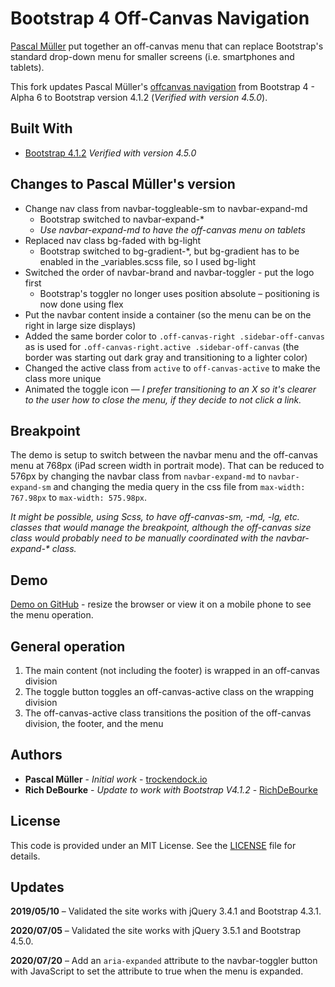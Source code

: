 # Bootstrap 4 Off-Canvas Navigation

[Pascal Müller](https://github.com/trockendock) put together an off-canvas menu that can replace Bootstrap's standard drop-down menu for smaller screens (i.e. smartphones and tablets).

This fork updates Pascal Müller's [offcanvas navigation](https://github.com/trockendock/bootstrap4-offcanvas-nav) from Bootstrap 4 - Alpha 6 to Bootstrap version 4.1.2 (*Verified with version 4.5.0*).

## Built With

* [Bootstrap 4.1.2](https://getbootstrap.com/) *Verified with version 4.5.0*

## Changes to Pascal Müller's version

* Change nav class from navbar-toggleable-sm to navbar-expand-md
    * Bootstrap switched to navbar-expand-*
    * *Use navbar-expand-md to have the off-canvas menu on tablets*
* Replaced nav class bg-faded with bg-light
    * Bootstrap switched to bg-gradient-*, but bg-gradient has to be enabled in the _variables.scss file, so I used bg-light
* Switched the order of navbar-brand and navbar-toggler - put the logo first
    * Bootstrap's toggler no longer uses position absolute – positioning is now done using flex
* Put the navbar content inside a container (so the menu can be on the right in large size displays)
* Added the same border color to `.off-canvas-right .sidebar-off-canvas` as is used for `.off-canvas-right.active .sidebar-off-canvas` (the border was starting out dark gray and transitioning to a lighter color)
* Changed the active class from `active` to `off-canvas-active` to make the class more unique
* Animated the toggle icon — *I prefer transitioning to an X so it's clearer to the user how to close the menu, if they decide to not click a link.*

## Breakpoint

The demo is setup to switch between the navbar menu and the off-canvas menu at 768px (iPad screen width in portrait mode). That can be reduced to 576px by changing the navbar class from `navbar-expand-md` to `navbar-expand-sm` and changing the media query in the css file from `max-width: 767.98px` to `max-width: 575.98px`. 

*It might be possible, using Scss, to have off-canvas-sm, -md, -lg, etc. classes that would manage the breakpoint, although the off-canvas size class would probably need to be manually coordinated with the navbar-expand-&ast; class.*

## Demo
[Demo on GitHub](https://richdebourke.github.io/bootstrap4-offcanvas-nav/) - resize the browser or view it on a mobile phone to see the menu operation.

## General operation

1. The main content (not including the footer) is wrapped in an off-canvas division
2. The toggle button toggles an off-canvas-active class on the wrapping division
3. The off-canvas-active class transitions the position of the off-canvas division, the footer, and the menu

## Authors

* **Pascal Müller** - *Initial work* - [trockendock.io](https://github.com/trockendock)
* **Rich DeBourke** - *Update to work with Bootstrap V4.1.2* - [RichDeBourke](https://github.com/RichDeBourke)

## License

This code is provided under an MIT License. See the [LICENSE](https://github.com/RichDeBourke/bootstrap4-offcanvas-nav/blob/master/LICENSE) file for details.

## Updates

**2019/05/10** – Validated the site works with jQuery 3.4.1 and Bootstrap 4.3.1.

**2020/07/05** – Validated the site works with jQuery 3.5.1 and Bootstrap 4.5.0.

**2020/07/20** – Add an `aria-expanded` attribute to the navbar-toggler button with JavaScript to set the attribute to true when the menu is expanded.